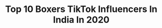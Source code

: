 ---
title: Top 10 Boxers TikTok Influencers In India In 2020
description: >-
  Find top boxers TikTok influencers in India in 2020. Most popular hashtags: #boxer #tiktok #boxing #love.
platform: TikTok
profiles:
  - username: "crazzy_honey"
    fullname: >-
      Crazzy_honey®
    location: "India"
    followers: 64136
    engagement: 1141
    commentsToLikes: 0.083792
    id: ck8sf873on1xp0j78caaq7yiz
    verified: false
    hashtags: "#freezeframe, #famlove, #ignore, #attitude"
  - username: "nikhatzareen"
    fullname: >-
      Nikhat Zareen
    location: "India"
    followers: 30243
    engagement: 601
    commentsToLikes: 0.012231
    id: ck9euk986e4by0j7892s9393u
    verified: true
    hashtags: "#backbenchersonflipkart, #bestfriends, #ramadanmubarak, #nehakakkar"
  - username: "coach_appu"
    fullname: >-
      Appu
    location: "India"
    followers: 5207
    engagement: 743
    commentsToLikes: 0.031811
    id: cka0jyta9k70v0i78xmwsjnfw
    verified: false
    hashtags: "#comedy, #1mauditiontamil, #skippingskills, #workfromhome"
  - username: "tanwar_naman"
    fullname: >-
      Naman
    location: "India"
    followers: 16426
    engagement: 832
    commentsToLikes: 0.008912
    id: cka0nxabp16jb0i78fqec7pc3
    verified: true
    hashtags: "#germany, #musically, #likeforlikes, #memories"
  - username: "popularcreator224"
    fullname: >-
      Tiktokstar
    location: "India"
    followers: 10448
    engagement: 3613
    commentsToLikes: 0.004473
    id: ckae4gk8h29lf0i780mq52u1m
    verified: false
    hashtags: "#fan, #neerajbhai, #modi, #haridwar"
  - username: "abhikumar401"
    fullname: >-
      Abhi Kumar
    location: "India"
    followers: 260076
    engagement: 985
    commentsToLikes: 0.005688
    id: ck7zo6xlcidlf0j781y4v5bye
    verified: false
    hashtags: "#powerlift, #strength, #india, #musclechallenge"
  - username: "bboy_suraj"
    fullname: >-
      bboy_suraj
    location: "India"
    followers: 169954
    engagement: 1188
    commentsToLikes: 0.009789
    id: cka0oe59s3fb10i78wu5gifn8
    verified: false
    hashtags: "#airflare, #spin, #bike, #hiphop"
  - username: "suhaskhamkarpro"
    fullname: >-
      Suhas Khamkar
    location: "India"
    followers: 29757
    engagement: 879
    commentsToLikes: 0.005689
    id: ck9kdo1v2v4ho0j78dhjqbk1m
    verified: false
    hashtags: "#fans, #newyear, #pagalhai, #biceps"
  - username: "surekhabhalothia"
    fullname: >-
      surekha bhalothia
    location: "India"
    followers: 281393
    engagement: 675
    commentsToLikes: 0.003771
    id: ck8tk3tga6r9j0j78h7w0jum4
    verified: false
    hashtags: "#corona, #gendaphool, #blinkwithme, #jonnyjonny"
  - username: "boxer_girl45"
    fullname: >-
      Anjali🌹
    location: "India"
    followers: 10069
    engagement: 2045
    commentsToLikes: 0.038123
    id: cka0srrgzmrc40i78k4a8fsn6
    verified: false
    hashtags: "#newdelhi, #delhicm, #kamyabi, #arielsharetheload"
---